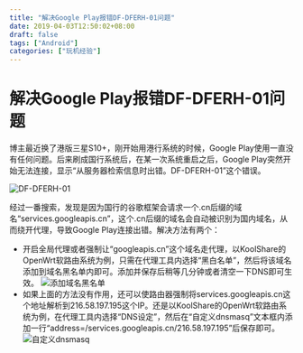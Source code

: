```yaml
---
title: "解决Google Play报错DF-DFERH-01问题"
date: 2019-04-03T12:50:02+08:00
draft: false
tags: ["Android"]
categories: ["玩机经验"]
---
```




# 解决Google Play报错DF-DFERH-01问题

博主最近换了港版三星S10+，刚开始用港行系统的时候，Google Play使用一直没有任何问题。后来刷成国行系统后，在某一次系统重启之后，Google Play突然开始无法连接，显示“从服务器检索信息时出错。DF-DFERH-01”这个错误。

![DF-DFERH-01](https://vip1.loli.net/2020/01/01/MVTAvzrIquoXcWL.png)

经过一番搜索，发现是因为国行的谷歌框架会请求一个.cn后缀的域名“services.googleapis.cn”，这个.cn后缀的域名会自动被识别为国内域名，从而绕开代理，导致Google Play连接出错。解决方法有两个：

- 开启全局代理或者强制让“googleapis.cn”这个域名走代理，以KoolShare的OpenWrt软路由系统为例，只需在代理工具内选择“黑白名单”，然后将该域名添加到域名黑名单内即可。添加并保存后稍等几分钟或者清空一下DNS即可生效。
  ![添加域名黑名单](https://i.v2ex.co/f7L6f0ZB.png)
- 如果上面的方法没有作用，还可以使路由器强制将services.googleapis.cn这个地址解析到216.58.197.195这个IP。还是以KoolShare的OpenWrt软路由系统为例，在代理工具内选择“DNS设定”，然后在“自定义dnsmasq”文本框内添加一行“address=/services.googleapis.cn/216.58.197.195”后保存即可。
  ![自定义dnsmasq](https://i.v2ex.co/u5nB6452.png)